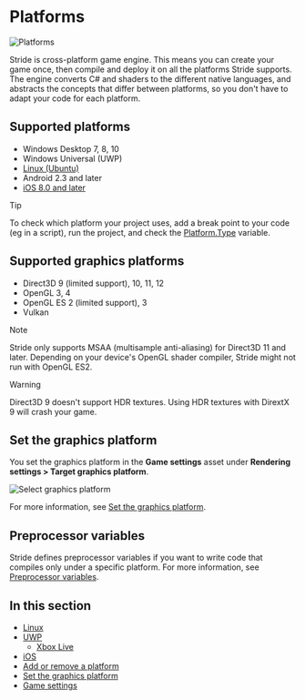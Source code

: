 # Platforms

![Platforms](media/game-engine-system-requirements-intro-pic.png)

Stride is cross-platform game engine. This means you can create your game once, then compile and deploy it on all the platforms Stride supports. The engine converts C# and shaders to the different native languages, and abstracts the concepts that differ between platforms, so you don't have to adapt your code for each platform.

## Supported platforms

* Windows Desktop 7, 8, 10
* Windows Universal (UWP)
* [Linux (Ubuntu)](linux/index.md)
* Android 2.3 and later
* [iOS 8.0 and later](ios.md)

> [!TIP]
> To check which platform your project uses, add a break point to your code (eg in a script), run the project, and check the [Platform.Type](xref:Stride.Core.Platform.Type) variable.

## Supported graphics platforms

* Direct3D 9 (limited support), 10, 11, 12
* OpenGL 3, 4
* OpenGL ES 2 (limited support), 3
* Vulkan

>[!Note]
>Stride only supports MSAA (multisample anti-aliasing) for Direct3D 11 and later.
>Depending on your device's OpenGL shader compiler, Stride might not run with OpenGL ES2.

>[!Warning]
>Direct3D 9 doesn't support HDR textures. Using HDR textures with DirextX 9 will crash your game.

## Set the graphics platform

You set the graphics platform in the **Game settings** asset under **Rendering settings > Target graphics platform**.

![Select graphics platform](media/change-graphics-platform.png)

For more information, see [Set the graphics platform](set-the-graphics-platform.md).

## Preprocessor variables

Stride defines preprocessor variables if you want to write code that compiles only under a specific platform. For more information, see [Preprocessor variables](../scripts/preprocessor-variables.md).

## In this section

* [Linux](linux/index.md)
* [UWP](uwp/index.md)
    * [Xbox Live](uwp/xbox-live.md)
* [iOS](ios.md)
* [Add or remove a platform](add-or-remove-a-platform.md)
* [Set the graphics platform](set-the-graphics-platform.md)
* [Game settings](../game-studio/game-settings.md)